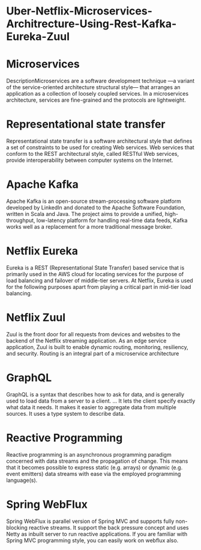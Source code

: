 # Uber-Netflix-Microservices-Architrecture-Using-Rest-Kafka-Eureka-Zuul

# Microservices
DescriptionMicroservices are a software development technique —a variant of the service-oriented architecture structural style— that arranges an application as a collection of loosely coupled services. In a microservices architecture, services are fine-grained and the protocols are lightweight.

# Representational state transfer
Representational state transfer is a software architectural style that defines a set of constraints to be used for creating Web services. Web services that conform to the REST architectural style, called RESTful Web services, provide interoperability between computer systems on the Internet.

# Apache Kafka
Apache Kafka is an open-source stream-processing software platform developed by LinkedIn and donated to the Apache Software Foundation, written in Scala and Java. The project aims to provide a unified, high-throughput, low-latency platform for handling real-time data feeds, Kafka works well as a replacement for a more traditional message broker.

# Netflix Eureka
Eureka is a REST (Representational State Transfer) based service that is primarily used in the AWS cloud for locating services for the purpose of load balancing and failover of middle-tier servers. At Netflix, Eureka is used for the following purposes apart from playing a critical part in mid-tier load balancing.

# Netflix Zuul
Zuul is the front door for all requests from devices and websites to the backend of the Netflix streaming application. As an edge service application, Zuul is built to enable dynamic routing, monitoring, resiliency, and security. Routing is an integral part of a microservice architecture

# GraphQL
GraphQL is a syntax that describes how to ask for data, and is generally used to load data from a server to a client. ... It lets the client specify exactly what data it needs. It makes it easier to aggregate data from multiple sources. It uses a type system to describe data.

# Reactive Programming

Reactive programming is an asynchronous programming paradigm concerned with data streams and the propagation of change. This means that it becomes possible to express static (e.g. arrays) or dynamic (e.g. event emitters) data streams with ease via the employed programming language(s).

# Spring WebFlux

Spring WebFlux is parallel version of Spring MVC and supports fully non-blocking reactive streams. It support the back pressure concept and uses Netty as inbuilt server to run reactive applications. If you are familiar with Spring MVC programming style, you can easily work on webflux also.
